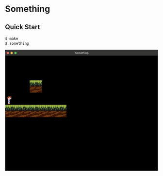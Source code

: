 # Something

## Quick Start

```console
$ make
$ something
```

![alt text](https://github.com/Swapnil67/something/blob/main/something.png?raw=true)
